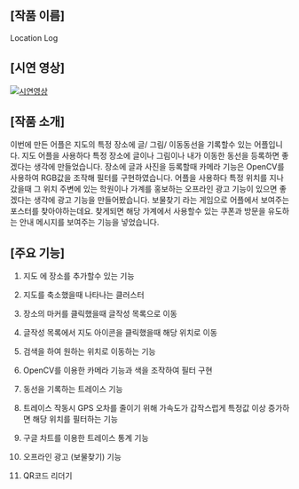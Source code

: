 ## [작품 이름]

Location Log

## [시연 영상]

[![시연영상](https://img.youtube.com/vi/io6CH_jUwb0/0.jpg)](https://www.youtube.com/embed/io6CH_jUwb0)

## [작품 소개]

이번에 만든 어플은 지도의 특정 장소에 글/ 그림/ 이동동선을 기록할수 있는 어플입니다.
지도 어플을 사용하다 특정 장소에 글이나 그림이나 내가 이동한 동선을 등록하면 좋겠다는 생각에 만들었습니다.
장소에 글과 사진을 등록할때 카메라 기능은 OpenCV를 사용하여 RGB값을 조작해 필터를 구현하였습니다.
어플을 사용하다 특정 위치를 지나갔을때 그 위치 주변에 있는 학원이나 가계를 홍보하는 오프라인 광고 기능이 있으면 좋겠다는 생각에 광고 기능을 만들어봤습니다. 보물찾기 라는 게임으로 어플에서 보여주는 포스터를 찾아야하는데요. 찾게되면 해당 가계에서 사용할수 있는 쿠폰과 방문을 유도하는 안내 메시지를 보여주는 기능을 넣었습니다.

## [주요 기능]

1. 지도 에 장소를 추가할수 있는 기능

2. 지도를 축소했을때 나타나는 클러스터

3. 장소의 마커를 클릭했을때 글작성 목록으로 이동

4. 글작성 목록에서 지도 아이콘을 클릭했을때 해당 위치로 이동

5. 검색을 하여 원하는 위치로 이동하는 기능

5. OpenCV를 이용한 카메라 기능과 색을 조작하여 필터 구현

6. 동선을 기록하는 트레이스 기능

7. 트레이스 작동시 GPS 오차를 줄이기 위해 가속도가 갑작스럽게 특정값 이상 증가하면 해당 위치를 필터하는 기능

7. 구글 차트를 이용한 트레이스 통계 기능

8. 오프라인 광고 (보물찾기) 기능

9. QR코드 리더기
